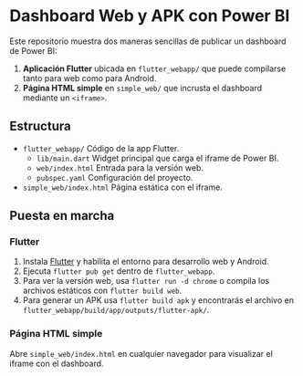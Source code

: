 # Dashboard Web y APK con Power BI

Este repositorio muestra dos maneras sencillas de publicar un dashboard de Power BI:

1. **Aplicación Flutter** ubicada en `flutter_webapp/` que puede compilarse
   tanto para web como para Android.
2. **Página HTML simple** en `simple_web/` que incrusta el dashboard mediante un
   `<iframe>`.

## Estructura

- `flutter_webapp/` Código de la app Flutter.
  - `lib/main.dart` Widget principal que carga el iframe de Power BI.
  - `web/index.html` Entrada para la versión web.
  - `pubspec.yaml` Configuración del proyecto.
- `simple_web/index.html` Página estática con el iframe.

## Puesta en marcha

### Flutter

1. Instala [Flutter](https://docs.flutter.dev/get-started/install) y
   habilita el entorno para desarrollo web y Android.
2. Ejecuta `flutter pub get` dentro de `flutter_webapp`.
3. Para ver la versión web, usa `flutter run -d chrome` o compila los
   archivos estáticos con `flutter build web`.
4. Para generar un APK usa `flutter build apk` y encontrarás el archivo
   en `flutter_webapp/build/app/outputs/flutter-apk/`.

### Página HTML simple

Abre `simple_web/index.html` en cualquier navegador para visualizar el
iframe con el dashboard.
